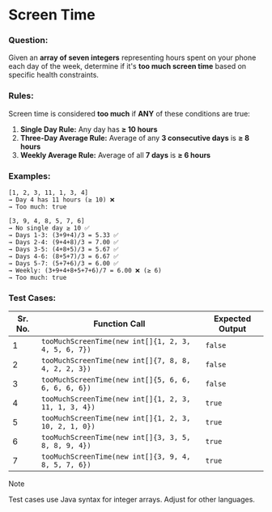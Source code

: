 # Screen Time

### Question:
Given an **array of seven integers** representing hours spent on your phone each day of the week, determine if it's **too much screen time** based on specific health constraints.

### Rules:
Screen time is considered **too much** if **ANY** of these conditions are true:

1. **Single Day Rule:** Any day has **≥ 10 hours**
2. **Three-Day Average Rule:** Average of any **3 consecutive days** is **≥ 8 hours**
3. **Weekly Average Rule:** Average of all **7 days** is **≥ 6 hours**

### Examples:
```
[1, 2, 3, 11, 1, 3, 4]
→ Day 4 has 11 hours (≥ 10) ❌
→ Too much: true

[3, 9, 4, 8, 5, 7, 6]
→ No single day ≥ 10 ✅
→ Days 1-3: (3+9+4)/3 = 5.33 ✅
→ Days 2-4: (9+4+8)/3 = 7.00 ✅
→ Days 3-5: (4+8+5)/3 = 5.67 ✅
→ Days 4-6: (8+5+7)/3 = 6.67 ✅
→ Days 5-7: (5+7+6)/3 = 6.00 ✅
→ Weekly: (3+9+4+8+5+7+6)/7 = 6.00 ❌ (≥ 6)
→ Too much: true
```

### Test Cases:
| **Sr. No.** | **Function Call**                                    | **Expected Output** |
| ----------- | ---------------------------------------------------- | ------------------- |
| 1           | `tooMuchScreenTime(new int[]{1, 2, 3, 4, 5, 6, 7})`  | `false`             |
| 2           | `tooMuchScreenTime(new int[]{7, 8, 8, 4, 2, 2, 3})`  | `false`             |
| 3           | `tooMuchScreenTime(new int[]{5, 6, 6, 6, 6, 6, 6})`  | `false`             |
| 4           | `tooMuchScreenTime(new int[]{1, 2, 3, 11, 1, 3, 4})` | `true`              |
| 5           | `tooMuchScreenTime(new int[]{1, 2, 3, 10, 2, 1, 0})` | `true`              |
| 6           | `tooMuchScreenTime(new int[]{3, 3, 5, 8, 8, 9, 4})`  | `true`              |
| 7           | `tooMuchScreenTime(new int[]{3, 9, 4, 8, 5, 7, 6})`  | `true`              |

> [!NOTE]
> Test cases use Java syntax for integer arrays. Adjust for other languages.